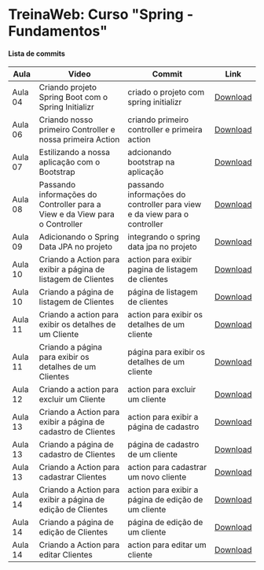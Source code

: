 # TreinaWeb: Curso "Spring - Fundamentos"

#### Lista de commits
Aula | Video | Commit | Link 
------ | ------ | ------ | ------ 
Aula 04 | Criando projeto Spring Boot com o Spring Initializr | criado o projeto com spring initializr | [Download](https://github.com/treinaweb/treinaweb-spring-fundamentos/archive/cf9e07ea3678a3417b4b16ba1b5f49493f2b3caf.zip) 
Aula 06 | Criando nosso primeiro Controller e nossa primeira Action | criando primeiro controller e primeira action | [Download](https://github.com/treinaweb/treinaweb-spring-fundamentos/archive/d68adc22e2f4b0a8662768e4e5a1e7b2e251328e.zip) 
Aula 07 | Estilizando a nossa aplicação com o Bootstrap | adcionando bootstrap na aplicação | [Download](https://github.com/treinaweb/treinaweb-spring-fundamentos/archive/897c4ec91db92404e96ef638e78c8cacd7fa8978.zip) 
Aula 08 | Passando informações do Controller para a View e da View para o Controller | passando informações do controller para view e da view para o controller | [Download](https://github.com/treinaweb/treinaweb-spring-fundamentos/archive/87c9fd46e89594999c1931b22c60d2a8ceba48ac.zip) 
Aula 09 | Adicionando o Spring Data JPA no projeto | integrando o spring data jpa no projeto | [Download](https://github.com/treinaweb/treinaweb-spring-fundamentos/archive/3d689dbd014324c44d5351a3530879544fa74c0d.zip) 
Aula 10 | Criando a Action para exibir a página de listagem de Clientes | action para exibir pagina de listagem de clientes | [Download](https://github.com/treinaweb/treinaweb-spring-fundamentos/archive/afb20b225baec99a60f8340b4b47a0d55a7be019.zip) 
Aula 10 | Criando a página de listagem de Clientes | página de listagem de clientes | [Download](https://github.com/treinaweb/treinaweb-spring-fundamentos/archive/15d6dabfaf2d84a4c5e77ead40ae0c0b5be652f2.zip) 
Aula 11 | Criando a action para exibir os detalhes de um Cliente | action para exibir os detalhes de um cliente | [Download](https://github.com/treinaweb/treinaweb-spring-fundamentos/archive/c89db120d258036cd97137ec41ae2090e218ee6d.zip) 
Aula 11 | Criando a página para exibir os detalhes de um Clientes | página para exibir os detalhes de um cliente | [Download](https://github.com/treinaweb/treinaweb-spring-fundamentos/archive/15f4fdc970b5ba5b7ad0239b66c24b7e3d2a6593.zip) 
Aula 12 | Criando a action para excluir um Cliente | action para excluir um cliente | [Download](https://github.com/treinaweb/treinaweb-spring-fundamentos/archive/4fd4b7aed493012622ff7c4f1c6347a99d007276.zip) 
Aula 13 | Criando a Action para exibir a página de cadastro de Clientes | action para exibir a página de cadastro | [Download](https://github.com/treinaweb/treinaweb-spring-fundamentos/archive/ba3026669e1b550542bb059a95184884e3540402.zip) 
Aula 13 | Criando a página de cadastro de Clientes | página de cadastro de um cliente | [Download](https://github.com/treinaweb/treinaweb-spring-fundamentos/archive/34476d57d8f4a2dd2144cd5c234413acd3bd1481.zip) 
Aula 13 | Criando a Action para cadastrar Clientes | action para cadastrar um novo cliente | [Download](https://github.com/treinaweb/treinaweb-spring-fundamentos/archive/752fe5171f8a5e737e04d624f4e00a72004d3bce.zip) 
Aula 14 | Criando a Action para exibir a página de edição de Clientes | action para exibir a página de edição de um cliente | [Download](https://github.com/treinaweb/treinaweb-spring-fundamentos/archive/117628c75ee1e6781e770df8a40e9005bafa6c73.zip) 
Aula 14 | Criando a página de edição de Clientes | página de edição de um cliente | [Download](https://github.com/treinaweb/treinaweb-spring-fundamentos/archive/da7e6ecb007048db4a07266643e5d68bf34c6584.zip) 
Aula 14 | Criando a Action para editar Clientes | action para editar um cliente | [Download](https://github.com/treinaweb/treinaweb-spring-fundamentos/archive/2e8e29f3175dc5da9c0cd1a52b8e6f897a9d85bd.zip) 
